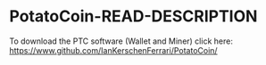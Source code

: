 # PotatoCoin-READ-DESCRIPTION
To download the PTC software (Wallet and Miner) click here: https://www.github.com/IanKerschenFerrari/PotatoCoin/
